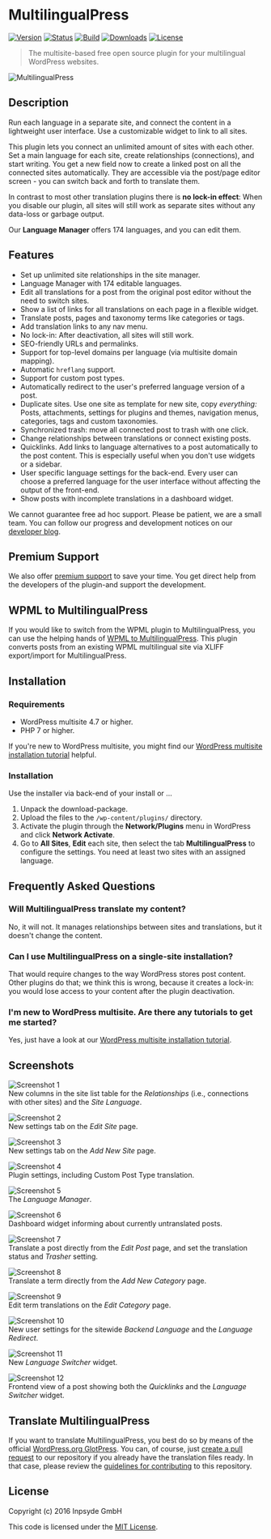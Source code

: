 # MultilingualPress

[![Version](https://img.shields.io/packagist/v/inpsyde/multilingual-press.svg)](https://packagist.org/packages/inpsyde/multilingual-press)
[![Status](https://img.shields.io/badge/status-active-brightgreen.svg)](https://github.com/inpsyde/MultilingualPress)
[![Build](https://img.shields.io/travis/inpsyde/MultilingualPress.svg)](https://travis-ci.org/inpsyde/MultilingualPress)
[![Downloads](https://img.shields.io/packagist/dt/inpsyde/multilingual-press.svg)](https://packagist.org/packages/inpsyde/multilingual-press)
[![License](https://img.shields.io/packagist/l/inpsyde/multilingual-press.svg)](https://packagist.org/packages/inpsyde/multilingual-press)

> The multisite-based free open source plugin for your multilingual WordPress websites.

![MultilingualPress](resources/assets/banner-1544x500.png)

## Description

Run each language in a separate site, and connect the content in a lightweight user interface. Use a customizable widget
to link to all sites.

This plugin lets you connect an unlimited amount of sites with each other.
Set a main language for each site, create relationships (connections), and start writing. You get a new field now to
create a linked post on all the connected sites automatically.
They are accessible via the post/page editor screen - you can switch back and forth to translate them.

In contrast to most other translation plugins there is **no lock-in effect**: When you disable our plugin, all sites
will still work as separate sites without any data-loss or garbage output.

Our **Language Manager** offers 174 languages, and you can edit them.

## Features

- Set up unlimited site relationships in the site manager.
- Language Manager with 174 editable languages.
- Edit all translations for a post from the original post editor without the need to switch sites.
- Show a list of links for all translations on each page in a flexible widget.
- Translate posts, pages and taxonomy terms like categories or tags.
- Add translation links to any nav menu.
- No lock-in: After deactivation, all sites will still work.
- SEO-friendly URLs and permalinks.
- Support for top-level domains per language (via multisite domain mapping).
- Automatic `hreflang` support.
- Support for custom post types.
- Automatically redirect to the user's preferred language version of a post.
- Duplicate sites. Use one site as template for new site, copy *everything:* Posts, attachments, settings for plugins
and themes, navigation menus, categories, tags and custom taxonomies.
- Synchronized trash: move all connected post to trash with one click.
- Change relationships between translations or connect existing posts.
- Quicklinks. Add links to language alternatives to a post automatically to the post content. This is especially useful
when you don't use widgets or a sidebar.
- User specific language settings for the back-end. Every user can choose a preferred language for the user interface
without affecting the output of the front-end.
- Show posts with incomplete translations in a dashboard widget.

We cannot guarantee free ad hoc support. Please be patient, we are a small team.
You can follow our progress and development notices on our
[developer blog](http://make.multilingualpress.org).

## Premium Support

We also offer [premium support](https://multilingualpress.org) to save your time.
You get direct help from the developers of the plugin-and support the development.

## WPML to MultilingualPress

If you would like to switch from the WPML plugin to MultilingualPress, you can use the helping hands of
[WPML to MultilingualPress](https://wordpress.org/plugins/wpml-to-multilingualpress/). This plugin converts posts from
an existing WPML multilingual site via XLIFF export/import for MultilingualPress.

## Installation

### Requirements

* WordPress multisite 4.7 or higher.
* PHP 7 or higher.

If you're new to WordPress multisite, you might find our [WordPress multisite installation
tutorial](http://make.multilingualpress.org/2014/02/how-to-install-multi-site/) helpful.

### Installation

Use the installer via back-end of your install or ...

1. Unpack the download-package.
2. Upload the files to the `/wp-content/plugins/` directory.
3. Activate the plugin through the **Network/Plugins** menu in WordPress and click **Network Activate**.
4. Go to **All Sites**, **Edit** each site, then select the tab **MultilingualPress** to configure the settings. You
need at least two sites with an assigned language.

## Frequently Asked Questions

### Will MultilingualPress translate my content?

No, it will not. It manages relationships between sites and translations, but it doesn't change the content.

### Can I use MultilingualPress on a single-site installation?

That would require changes to the way WordPress stores post content. Other plugins do that; we think this is wrong,
because it creates a lock-in: you would lose access to your content after the plugin deactivation.

### I'm new to WordPress multisite. Are there any tutorials to get me started?

Yes, just have a look at our [WordPress multisite installation
tutorial](http://make.multilingualpress.org/2014/02/how-to-install-multi-site/).

## Screenshots

![Screenshot 1](resources/assets/screenshot-1.png)  
New columns in the site list table for the _Relationships_ (i.e., connections with other sites) and the _Site Language_.

![Screenshot 2](resources/assets/screenshot-2.png)  
New settings tab on the _Edit Site_ page.

![Screenshot 3](resources/assets/screenshot-3.png)  
New settings tab on the _Add New Site_ page.

![Screenshot 4](resources/assets/screenshot-4.png)  
Plugin settings, including Custom Post Type translation.

![Screenshot 5](resources/assets/screenshot-5.png)  
The _Language Manager_.

![Screenshot 6](resources/assets/screenshot-6.png)  
Dashboard widget informing about currently untranslated posts.

![Screenshot 7](resources/assets/screenshot-7.png)  
Translate a post directly from the _Edit Post_ page, and set the translation status and _Trasher_ setting.

![Screenshot 8](resources/assets/screenshot-8.png)  
Translate a term directly from the _Add New Category_ page.

![Screenshot 9](resources/assets/screenshot-9.png)  
Edit term translations on the _Edit Category_ page.

![Screenshot 10](resources/assets/screenshot-10.png)  
New user settings for the sitewide _Backend Language_ and the _Language Redirect_.

![Screenshot 11](resources/assets/screenshot-11.png)  
New _Language Switcher_ widget.

![Screenshot 12](resources/assets/screenshot-12.png)  
Frontend view of a post showing both the _Quicklinks_ and the _Language Switcher_ widget.

## Translate MultilingualPress

If you want to translate MultilingualPress, you best do so by means of the official
[WordPress.org GlotPress](https://translate.wordpress.org/projects/wp-plugins/multilingual-press). You can, of course,
just [create a pull request](https://github.com/inpsyde/MultilingualPress/compare) to our repository if you already
have the translation files ready. In that case, please review the [guidelines for contributing](.github/CONTRIBUTING.md)
to this repository.

## License

Copyright (c) 2016 Inpsyde GmbH

This code is licensed under the [MIT License](LICENSE).
